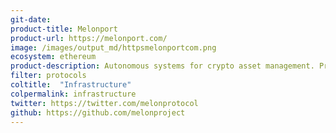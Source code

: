 ```yaml
---
git-date:
product-title: Melonport
product-url: https://melonport.com/
image: /images/output_md/httpsmelonportcom.png
ecosystem: ethereum
product-description: Autonomous systems for crypto asset management. Protocol with frontend and backend hosted and executed on decentralized platforms. [Interview with Mona El Isa, co-founder at Melonport](/melon-protocol).
filter: protocols
coltitle:  "Infrastructure"
colpermalink: infrastructure
twitter: https://twitter.com/melonprotocol
github: https://github.com/melonproject
---
```

